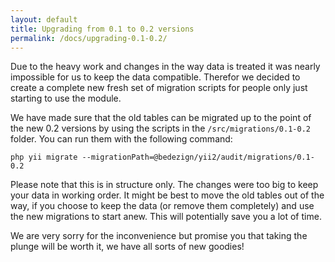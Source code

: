 ```yaml
---
layout: default
title: Upgrading from 0.1 to 0.2 versions
permalink: /docs/upgrading-0.1-0.2/
---
```


Due to the heavy work and changes in the way data is treated it was nearly impossible for us to keep the data compatible. Therefor we decided to create a complete new fresh set of migration scripts for people only just starting to use the module.

We have made sure that the old tables can be migrated up to the point of the new 0.2 versions by using the scripts in the `/src/migrations/0.1-0.2` folder. You can run them with the following command:

```
php yii migrate --migrationPath=@bedezign/yii2/audit/migrations/0.1-0.2
```

Please note that this is in structure only. The changes were too big to keep your data in working order. It might be best to move the old tables out of the way, if you choose to keep the data (or remove them completely) and use the new migrations to start anew. This will potentially save you a lot of time. 

We are very sorry for the inconvenience but promise you that taking the plunge will be worth it, we have all sorts of new goodies!

